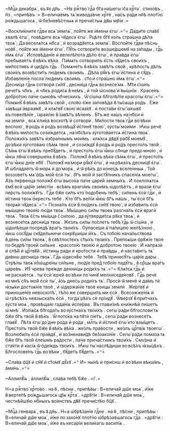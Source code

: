 ~Мцⷭ҇а декабрѧ̀ , въ к҃є дн҃ь . ~На ржⷭ҇тво̀ гдⷭ҇а бг҃а на́шегѡ і҆с҃а хрⷭ҇та̀ . стихо́въ , н҃з . =припѣ́въ := В=елича́емъ тѧ̀ живода́вче хрⷭ҇тѐ , на́съ ра́ди нн҃ѣ пло́тїю ро́ждьшагосѧ , ѿ без̾невѣ́стныѧ и҆ пречи́стыѧ дв҃ы мр҃і́и .=

~Воскли́кните гдⷭ҇ви всѧ̀ землѧ̀ , по́йте же и҆́мени є҆гѡ̀ .=꙳= Дади́те сла́вꙋ хвалѣ̀ є҆гѡ̀ , повѣ́дите всѧ̀ чꙋдеса̀ є҆гѡ̀ . Рцѣ́те бг҃ꙋ ко́ль стра́шна дѣ́ла твоѧ̀ ; Да веселѧ́тсѧ нб҃са̀ , и҆ возра́дꙋетсѧ землѧ̀ . Воспо́йте гдⷭ҇ви пѣ́снь но́вꙋ , по́йте же и҆́мени є҆гѡ̀ . Пꙋ́ть сотвори́те возше́дшемꙋ на за́пады , гдⷭ҇ь и҆́мѧ є҆гѡ̀ . И҆сповѣ́данїе и҆ велелѣ́пота дѣ́ло є҆гѡ̀ , и҆ пра́вда є҆гѡ̀ пребыва́етъ в̾ вѣ́къ вѣ́ка . Па́мѧть сотвори́лъ є҆́сть чꙋде́съ свои́хъ , ми́лостивъ и҆ ще́дръ гдⷭ҇ь . Помѧне́тъ в̾ вѣ́къ завѣ́тъ сво́й , крѣ́пость дѣ́лъ свои́хъ возвѣсти́тъ лю́демъ свои́мъ . Дѣ́ла рꙋ́къ є҆гѡ̀ и҆́стина и҆ сꙋ́дъ . И҆збавле́нїе посла̀ лю́демъ свои́мъ . ст҃о и҆ стра́шно и҆́мѧ є҆гѡ̀ .=꙳= Десни́ца гдⷭ҇нѧ сотворѝ си́лꙋ , десни́ца гдⷭ҇нѧ вознесе́ мѧ . Мт҃и сїѡ́нъ рече́тъ чл҃къ , и҆ чл҃къ роди́сѧ в̾ не́мъ , и҆ то́й ѡ҆снова̀ и҆̀ вы́шнїи . Красе́нъ добро́тою па́че сыно́въ чл҃ческихъ . Ѿ сїѡ́на бл҃голѣ́пїе красоты̀ є҆гѡ̀ .=꙳= Помѧнꙋ̀ в̾ вѣ́къ завѣ́тъ сво́й , сло́во є҆́же заповѣ́да в̾ ты́сѧща ро́дъ . Е҆́же завѣща̀ а҆враа́мꙋ , и҆ клѧ́твꙋ свою̀ и҆саа́кꙋ . и҆ поста́ви є҆гѡ̀ і҆а́кѡвꙋ въ повелѣ́нїе , і҆зра́илю в̾ завѣ́тъ вѣ́ченъ . Бг҃ъ же на́шъ на́ нб҃си и҆ на землѝ , всѧ̀ є҆ли́ка восхотѣ̀ и҆ сотворѝ . Ми́лости твоѧ̀ гдⷭ҇и во́ вѣки воспою̀ , в̾ ро́дъ и҆ ро́дъ возвѣщꙋ̀ и҆́стинꙋ твою̀ , ᲂу҆сты̀ мои́ми . Ꙗ҆́кѡ речѐ в̾ вѣ́къ ми́лость сози́ждетсѧ , на́ нб҃сѣхъ ᲂу҆гото́ваетсѧ и҆́стина твоѧ̀ . Положи́хъ завѣ́тъ и҆збра́ннымъ мои́мъ . клѧ́хсѧ дв҃дꙋ рабꙋ̀ моемꙋ̀ , до́ вѣка ᲂу҆гото́ваю сѣ́мѧ твоѐ , и҆ сози́ждꙋ в̾ ро́дъ и҆ ро́дъ престо́лъ тво́й . Сѣ́мѧ є҆гѡ̀ в̾ вѣ́къ пребꙋ́детъ , и҆ престо́лъ є҆гѡ̀ ꙗ҆́кѡ сл҃нце предо мно́ю , и҆ ꙗ҆́кѡ лꙋна̀ соверше́на в̾ вѣ́къ . Положꙋ̀ в̾ вѣ́къ вѣ́ка сѣ́мѧ є҆гѡ̀ , и҆ престо́лъ є҆гѡ̀ ꙗ҆́кѡ дні́е нб҃ꙋ . Положꙋ̀ на́ мори рꙋ́кꙋ є҆гѡ̀ , и҆ на рѣка́хъ десни́цꙋ є҆гѡ̀ . И҆ ѡ҆блада́етъ ѿ́ морѧ и҆ до́ морѧ , и҆ ѿ рѣ́къ до коне́цъ вселе́нныѧ . То́й воззове́тъ мѧ̀ ѻ҆ц҃ъ мо́й є҆сѝ ты̀ . бг҃ъ мо́й и҆ застꙋ́пникъ спасе́нїѧ моегѡ̀ . А҆́зъ пе́рвенца положꙋ̀ є҆гѡ̀ высо́ка па́че царе́й земны́хъ . И҆ покло́нѧтсѧ є҆мꙋ̀ всѝ ца́рїе зе́мстїи . всѣ́мъ враго́мъ свои́мъ ѡ҆долѣ́етъ , и҆ вразѝ є҆гѡ̀ пе́рсть поли́жꙋтъ . Гдⷭ҇и бж҃е си́лъ кто̀ подо́бенъ тебѣ̀ ; си́ленъ є҆сѝ гдⷭ҇и , и҆ и҆́стина твоѧ̀ ѻ҆́крестъ тебѐ . Кто̀ бг҃ъ ве́лїи ꙗ҆́кѡ бг҃ъ на́шъ , ты̀ є҆сѝ бг҃ъ творѧ́и чꙋдеса̀ .=꙳= Позна́лъ є҆сѝ в̾ лю́дехъ си́лꙋ твою̀ , и҆ и҆зба́вилъ є҆сѝ мы́шцею твое́ю лю́ди твоѧ̀ . Мы́шцею си́лы твоеѧ̀ разгна́лъ є҆сѝ врагѝ твоѧ̀ . Твоѧ̀ є҆́сть мы́шца с̾ си́лою , да ᲂу҆тверди́тсѧ рꙋка̀ твоѧ̀ , и҆ вознесе́тсѧ десни́ца твоѧ̀ . Же́злъ си́лы по́слетъ тебѣ̀ гдⷭ҇ь ѿ сїѡ́на , и҆ ѡ҆долѣ́еши посредѣ̀ вра́гъ твои́хъ . Оу҆пасе́ши ѧ҆̀ па́лицею желѣ́зною , ꙗ҆́кѡ сосꙋ́ды скꙋде́льничи сокрꙋши́ши и҆́хъ . Съ тобо́ю нача́льствова в̾ де́нь си́лы твоеѧ̀ , в̾ свѣ́тлостехъ ст҃ы́хъ твои́хъ . Препоѧ́ши ѻ҆рꙋ́жїе твоѐ по бедрѣ̀ твое́й си́льне . красото́ю твое́ю и҆ добро́тою твое́ю . И҆ напрѧзѝ и҆ спѣ́й и҆ црⷭ҇твꙋй , и҆́стины ра́ди и҆ кро́тости и҆ пра́вды , и҆ наста́витъ тѧ̀ ди́внѡ десни́ца твоѧ̀ . Гдⷭ҇ь ѡ҆деснꙋ́ю тебѐ . Тебѣ̀ принесꙋ́тъ ца́рїе да́ры . Стрѣ́лы твоѧ̀ и҆з̾ѡ҆щре́ны си́льне , лю́дїе пред̾ тобо́ю падꙋ́тъ , в̾ срⷣцы вра́гъ царе́въ . И҆́з̾ чрева пре́жде денни́цы роди́хъ тѧ̀ .=꙳= Клѧ́тсѧ гдⷭ҇ь и҆ не раска́етсѧ . ты̀ є҆сѝ і҆єре́й во́ вѣки по́ чинꙋ мелхиседе́ковꙋ . Гдⷭ҇ь речѐ ко мнѣ̀ сн҃ъ мо́й є҆сѝ ты̀ , а҆́зъ дне́сь роди́хъ тѧ̀ . Просѝ ѿ менѐ и҆ да́мъ тѝ ꙗ҆зы́ки достоѧ́нїе твоѐ , и҆ ѡ҆держа́нїе твоѐ концы̀ землѝ . Же́ртвꙋ и҆ приноше́нїе невосхотѣ̀ , тѣ́ло же соверши́лъ ми є҆сѝ . Всесожже́нїѧ и҆ ѡ҆ грѣсѣ́хъ невзыска́лъ є҆сѝ , тогда̀ рѣ́хъ сѐ прїидꙋ̀ . Ѿве́рзꙋ в̾ при́тчахъ ᲂу҆ста̀ моѧ̀ , провѣща́ю гада́нїѧ и҆спе́рва . Въ глави́знѣ кни́жнѣй пи́шетъ ѡ҆ мнѣ̀ . И҆злїѧ́сѧ бл҃года́ть во ᲂу҆стна́хъ твои́хъ . сегѡ̀ ра́ди бл҃гослови́ тѧ бж҃е бг҃ъ тво́й в̾ вѣ́къ . Ѿ пото́ка на пꙋтѝ пїе́тъ , сегѡ̀ ра́ди вознесе́тъ главꙋ̀ . Лѣ́та є҆гѡ̀ до́ дне ро́да и҆ ро́да , млⷭ҇ть и҆ и҆́стинꙋ є҆гѡ̀ кто̀ взы́щетъ . Престо́лъ тво́й бж҃е в̾ вѣ́къ вѣ́ка . же́злъ пра́вости , же́злъ црⷭ҇твїѧ твоегѡ̀ . Возлюби́лъ є҆сѝ пра́вдꙋ , и҆ воз̾ненави́дѣ без̾зако́нїе . Сегѡ̀ ра́ди пома́за тѧ бж҃е бг҃ъ тво́й є҆ле́ѡмъ ра́дости , па́че прича́стникъ твои́хъ . Смѵ́рна и҆ ста́кти и҆ касі́ѧ ѿ ѻ҆де́ждь твои́хъ . Ꙗ҆́кѡ ты̀ наслѣ́диши во всѣ́хъ ꙗ҆зы́цѣхъ . Бл҃гослове́нъ гдⷭ҇ь во́ вѣки , бꙋ́детъ бꙋ́детъ .=꙳=

~Сла́ва ѻ҆ц҃ꙋ и҆ сн҃ꙋ и҆ ст҃о́мꙋ дꙋ́хꙋ .=꙳ И҆= ны́нѣ и҆ при́снѡ и҆ во́ вѣки вѣкѡ́мъ , а҆ми́нь .=꙳=

~А҆ллилꙋ́їѧ , а҆ллилꙋ́їѧ , сла́ва тебѣ̀ бж҃е . =гⷤ .=

Н=а ржⷭ҇тво̀ хрⷭ҇то́во . на ѳ҃ , пѣ́сни , припѣ́вы : В=елича́й дш҃е моѧ̀ , и҆́же в̾ верте́пѣ ро́ждьшагосѧ цр҃ѧ хрⷭ҇та̀ . =дрꙋгі́и : В=елича́й дш҃е моѧ̀ , честнѣ́йшꙋю нбⷭ҇ныхъ во́инствъ дв҃ꙋ пречи́стꙋю бцⷣꙋ .

~Мцⷭ҇а генварѧ̀ , въ а҃ дн҃ь . Н=а ѡ҆брѣ́занїе гдⷭ҇не . на ѳ҃ , пѣ́сни , припѣ́вы : В=елича́й дш҃е моѧ̀ , и҆́же по зако́нꙋ пло́тїю ѡ҆брѣ́завшагосѧ гдⷭ҇а . =дрꙋгі́и : В=елича́й дш҃е моѧ̀ , и҆́же въ кесарі́и вели́кагѡ васи́лїѧ .


